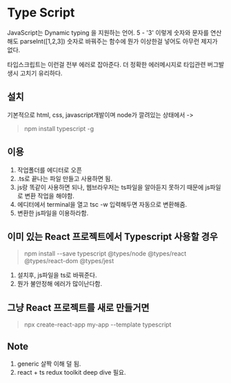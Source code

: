 # Type Script

JavaScript는 Dynamic typing 을 지원하는 언어.
5 - '3' 이렇게 숫자와 문자를 연산해도
parseInt([1,2,3]) 숫자로 바꿔주는 함수에 뭔가 이상한걸 넣어도 아무런 제지가 없다.

타입스크립트는 이런걸 전부 에러로 잡아준다.
더 정확한 에러메시지로 타입관련 버그발생시 고치기 유리하다.

## 설치

기본적으로 html, css, javascript개발이며 node가 깔려있는 상태에서 ->

> npm install typescript -g

## 이용

1. 작업폴더를 에디터로 오픈
2. .ts로 끝나는 파일 만들고 사용하면 됨.
3. js랑 똑같이 사용하면 되나, 웹브라우저는 ts파일을 알아듣지 못하기 때문에 js파일로 변환 작업을 해야함.
4. 에디터에서 terminal을 열고 tsc -w 입력해두면 자동으로 변환해줌.
5. 변환한 js파일을 이용하라함.

## 이미 있는 React 프로젝트에서 Typescript 사용할 경우

> npm install --save typescript @types/node @types/react @types/react-dom @types/jest

1. 설치후, js파일을 ts로 바꿔준다.
2. 뭔가 불안정해 에러가 많이난다함.

## 그냥 React 프로젝트를 새로 만들거면

> npx create-react-app my-app --template typescript

## Note

1. generic 살짝 이해 덜 됨.
2. react + ts redux toolkit deep dive 필요.

